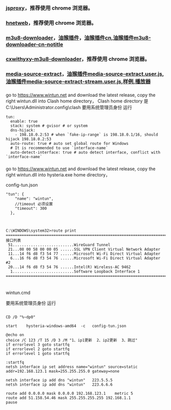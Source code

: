  ### [jsproxy](https://gxggsrmyy.github.io/jsproxy/)，推荐使用 chrome 浏览器。

### [hnetweb](https://gxggsrmyy.github.io/hnetweb/)，推荐使用 chrome 浏览器。

 ### [m3u8-downloader](https://gxggsrmyy.github.io/m3u8-downloader/)，[油猴插件](https://gxggsrmyy.github.io/m3u8-downloader/m3u8-downloader.user.js)，[油猴插件cn](https://gxggsrmyy.github.io/m3u8-downloader/m3u8-downloader-cn.user.js),[油猴插件m3u8-downloader-cn-notitle](https://gxggsrmyy.github.io/m3u8-downloader/m3u8-downloader-cn-notitle.user.js)

 ### [cxwithyxy-m3u8-downloader](https://gxggsrmyy.github.io/cxwithyxy-m3u8-downloader/)，推荐使用 chrome 浏览器。

  ### [media-source-extract](https://gxggsrmyy.github.io/media-source-extract)，[油猴插件media-source-extract.user.js](https://gxggsrmyy.github.io/media-source-extract/media-source-extract.user.js), [油猴插件media-source-extract-stream.user.js](https://gxggsrmyy.github.io/media-source-extract/media-source-extract-stream.user.js),[样例](https://gxggsrmyy.github.io/media-source-extract/example/),[播放器](https://gxggsrmyy.github.io/media-source-extract/player/player-offline.html)

  
 ### 
go to https://www.wintun.net and download the latest release, copy the right wintun.dll into Clash home directory，
Clash home directory 是  C:\Users\Administrator\.config\clash
要用系统管理员身份 运行

```
tun:
  enable: true
  stack: system # gvisor # or system
  dns-hijack:
    - 198.18.0.2:53 # when `fake-ip-range` is 198.18.0.1/16, should hijack 198.18.0.2:53
  auto-route: true # auto set global route for Windows
  # It is recommended to use `interface-name`
  auto-detect-interface: true # auto detect interface, conflict with `interface-name`
```

### 
go to https://www.wintun.net and download the latest release, copy the right wintun.dll into hysteria.exe home directory，

config-tun.json

```
"tun": {
    "name": "wintun",    
    //timeout 必须设置
    "timeout": 300
  },



C:\WINDOWS\system32>route print
===========================================================================
接口列表
 51...........................WireGuard Tunnel
 21...08 00 58 00 00 05 ......SSL VPN Client Virtual Network Adapter
 11...14 f6 d8 f3 54 77 ......Microsoft Wi-Fi Direct Virtual Adapter
  6...16 f6 d8 f3 54 76 ......Microsoft Wi-Fi Direct Virtual Adapter #2
 20...14 f6 d8 f3 54 76 ......Intel(R) Wireless-AC 9462
  1...........................Software Loopback Interface 1
===========================================================================


```

### 
wintun.cmd

要用系统管理员身份 运行

```

CD /D "%~dp0"

start    hysteria-windows-amd64  -c   config-tun.json

@echo on
choice /C 123 /T 15 /D 3 /M "1、ip1更新  2、ip2更新  3、跳过"
if errorlevel 3 goto startfq
if errorlevel 2 goto startfq
if errorlevel 1 goto startfq

:startfq
netsh interface ip set address name="wintun" source=static addr=192.168.123.1 mask=255.255.255.0 gateway=none

netsh interface ip add dns "wintun"   223.5.5.5   
netsh interface ip add dns "wintun"   223.6.6.6 

route add 0.0.0.0 mask 0.0.0.0 192.168.123.1    metric 5  
route add 51.158.54.46 mask 255.255.255.255 192.168.1.1  
pause 
```